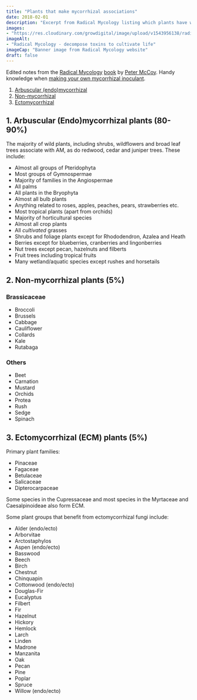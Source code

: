 ```yaml
---
title: "Plants that make mycorrhizal associations"
date: 2018-02-01
description: "Excerpt from Radical Mycology listing which plants have which mycorrhizal associations"
images: 
- "https://res.cloudinary.com/growdigital/image/upload/v1543956138/radical-mycology-28246251219.jpg"
imageAlt: 
- "Radical Mycology - decompose toxins to cultivate life"
imageCap: "Banner image from Radical Mycology website"
draft: false
---
```


Edited notes from the [Radical Mycology](https://radicalmycology.com/) [book](http://www.chthaeus.com/Radical-Mycology-by-Peter-McCoy-p/b-rmp.htm) by [Peter McCoy](https://radicalmycology.com/peters-bio/). Handy knowledge when [making your own mycorrhizal inoculant](https://www.forestgarden.wales/blog/make-your-own-mychorrizal-inoculum/).

1. [Arbuscular (endo)mycorrhizal](#arbuscular-endo-mycorrhizal-plants-80-90-)
2. [Non-mycorrhizal](non-mycorrhizal-plants-5-)
3. [Ectomycorrhizal](ectomycorrhizal-ecm-plants-5-)

## 1. Arbuscular (Endo)mycorrhizal plants (80-90%)

The majority of wild plants, including shrubs, wildflowers and broad leaf trees associate with AM, as do redwood, cedar and juniper trees. These include:

* Almost all groups of Pteridophyta
* Most groups of Gymnospermae
* Majority of families in the Angiospermae
* All palms
* All plants in the Bryophyta
* Almost all bulb plants
* Anything related to roses, apples, peaches, pears, strawberries etc.
* Most tropical plants (apart from orchids)
* Majority of horticultural species
* Almost all crop plants
* All _cultivated_ grasses
* Shrubs and foliage plants except for Rhododendron, Azalea and Heath
* Berries except for blueberries, cranberries and lingonberries
* Nut trees except pecan, hazelnuts and filberts
* Fruit trees including tropical fruits
* Many wetland/aquatic species except rushes and horsetails

## 2. Non-mycorrhizal plants (5%)

### Brassicaceae

* Broccoli
* Brussels
* Cabbage
* Cauliflower
* Collards
* Kale
* Rutabaga

### Others

* Beet
* Carnation
* Mustard
* Orchids
* Protea
* Rush
* Sedge
* Spinach

## 3. Ectomycorrhizal (ECM) plants (5%)

Primary plant families:

* Pinaceae
* Fagaceae
* Betulaceae
* Salicaceae
* Dipterocarpaceae

Some species in the Cupressaceae and most species in the Myrtaceae and Caesalpinoideae also form ECM.

Some plant groups that benefit from ectomycorrhizal fungi include:

* Alder (endo/ecto)
* Arborvitae
* Arctostaphylos
* Aspen (endo/ecto)
* Basswood
* Beech
* Birch
* Chestnut
* Chinquapin
* Cottonwood (endo/ecto)
* Douglas-Fir
* Eucalyptus
* Filbert
* Fir
* Hazelnut
* Hickory
* Hemlock
* Larch
* Linden
* Madrone
* Manzanita
* Oak
* Pecan
* Pine
* Poplar
* Spruce
* Willow (endo/ecto)
